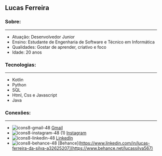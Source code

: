 ## Lucas Ferreira 



### Sobre:
---
 * Atuação: Desenvolvedor Junior
 * Ensino: Estudante de Engenharia de Software e Técnico em Informática
 * Qualidades: Gostar de aprender, criativo e foco
 * Idade: 20 anos


### Tecnologias:
---
 * Kotlin
 * Python
 * SQL
 * Html, Css e Javascript 
 * Java

### Conexões:
---
 * ![icons8-gmail-48](https://user-images.githubusercontent.com/87401472/193131154-49de3267-2cfc-4411-a79e-a9d7ac42209d.png)
[Gmail](lucasfdasilva2002@gmail.com)
 * ![icons8-instagram-48 (1)](https://user-images.githubusercontent.com/87401472/193131233-6b546933-ad6a-412f-9230-53e281d851d1.png)
[Instagram](instagram.com/lucas.devstudies)
 * ![icons8-linkedin-48](https://user-images.githubusercontent.com/87401472/193131325-a5013cbd-8d50-4f9b-adec-18497e6daf78.png)
[LinkedIn](https://www.linkedin.com/in/lucas-ferreira-da-silva-a32625207)
 * ![icons8-behance-48](https://user-images.githubusercontent.com/87401472/193131669-7766db2d-5cd0-47ff-907e-9029ce8701c8.png)
[Behance](https://www.linkedin.com/in/lucas-ferreira-da-silva-a32625207](https://www.behance.net/lucassilva567)

